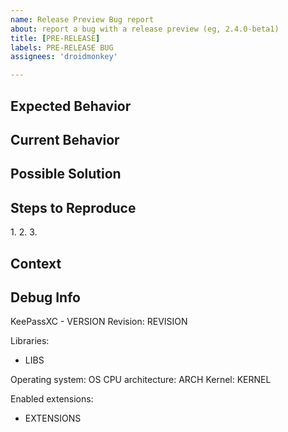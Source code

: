 ```yaml
---
name: Release Preview Bug report
about: report a bug with a release preview (eg, 2.4.0-beta1)
title: [PRE-RELEASE] 
labels: PRE-RELEASE BUG
assignees: 'droidmonkey'

---
```


[TIP]:  # ( Provide a general summary of the issue in the title above ^^ )
[TIP]:  # ( DO NOT include screenshots of your actual database! )

## Expected Behavior
[NOTE]: # ( Tell us what you expected to happen )


## Current Behavior
[NOTE]: # ( Tell us what actually happens )


## Possible Solution
[NOTE]: # ( Not required, but suggest a fix/reason for the bug )


## Steps to Reproduce
[NOTE]: # ( Provide a link to a live example, or an unambiguous set of steps to )
[NOTE]: # ( reproduce this bug. Include code to reproduce, if relevant )
1.
2.
3.

## Context
[NOTE]: # ( How has this issue affected you? What unique circumstances do you have? )


## Debug Info
[NOTE]: # ( Paste debug info from Help → About here )
KeePassXC - VERSION
Revision: REVISION

Libraries:
- LIBS

Operating system: OS
CPU architecture: ARCH
Kernel: KERNEL

Enabled extensions:
- EXTENSIONS
